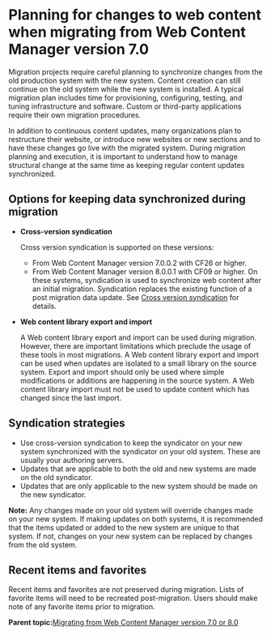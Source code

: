 # Planning for changes to web content when migrating from Web Content Manager version 7.0

Migration projects require careful planning to synchronize changes from the old production system with the new system. Content creation can still continue on the old system while the new system is installed. A typical migration plan includes time for provisioning, configuring, testing, and tuning infrastructure and software. Custom or third-party applications require their own migration procedures.

In addition to continuous content updates, many organizations plan to restructure their website, or introduce new websites or new sections and to have these changes go live with the migrated system. During migration planning and execution, it is important to understand how to manage structural change at the same time as keeping regular content updates synchronized.

## Options for keeping data synchronized during migration

-   **Cross-version syndication**

    Cross version syndication is supported on these versions:

    -   From Web Content Manager version 7.0.0.2 with CF26 or higher.
    -   From Web Content Manager version 8.0.0.1 with CF09 or higher.
    On these systems, syndication is used to synchronize web content after an initial migration. Syndication replaces the existing function of a post migration data update. See [Cross version syndication](mig_content_options_cross-version.md) for details.

-   **Web content library export and import**

    A Web content library export and import can be used during migration. However, there are important limitations which preclude the usage of these tools in most migrations. A Web content library export and import can be used when updates are isolated to a small library on the source system. Export and import should only be used where simple modifications or additions are happening in the source system. A Web content library import must not be used to update content which has changed since the last import.


## Syndication strategies

-   Use cross-version syndication to keep the syndicator on your new system synchronized with the syndicator on your old system. These are usually your authoring servers.
-   Updates that are applicable to both the old and new systems are made on the old syndicator.
-   Updates that are only applicable to the new system should be made on the new syndicator.

**Note:** Any changes made on your old system will override changes made on your new system. If making updates on both systems, it is recommended that the items updated or added to the new system are unique to that system. If not, changes on your new system can be replaced by changes from the old system.

## Recent items and favorites

Recent items and favorites are not preserved during migration. Lists of favorite items will need to be recreated post-migration. Users should make note of any favorite items prior to migration.

**Parent topic:**[Migrating from Web Content Manager version 7.0 or 8.0](../migrate/mig_content_from_7-0.md)

